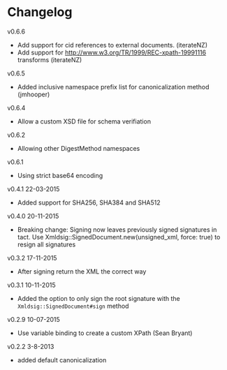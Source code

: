 # Changelog
v0.6.6
- Add support for cid references to external documents. (iterateNZ)
- Add support for http://www.w3.org/TR/1999/REC-xpath-19991116 transforms (iterateNZ)

v0.6.5
- Added inclusive namespace prefix list for canonicalization method (jmhooper)

v0.6.4
- Allow a custom XSD file for schema verifiation

v0.6.2
- Allowing other DigestMethod namespaces

v0.6.1
- Using strict base64 encoding

v0.4.1 22-03-2015
- Added support for SHA256, SHA384 and SHA512 

v0.4.0 20-11-2015
- Breaking change: Signing now leaves previously signed signatures in tact. Use Xmldsig::SignedDocument.new(unsigned_xml, force: true) to resign all signatures

v0.3.2 17-11-2015
- After signing return the XML the correct way

v0.3.1 10-11-2015
- Added the option to only sign the root signature with the `Xmldsig::SignedDocument#sign` method

v0.2.9 10-07-2015
- Use variable binding to create a custom XPath (Sean Bryant)

v0.2.2 3-8-2013
- added default canonicalization
